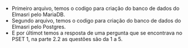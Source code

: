 * Primeiro arquivo, temos o codigo para criação do banco de dados do Elmasri pelo MariaDB.
* Segundo arquivo, temos o codigo para criação do banco de dados do Elmasri pelo Postgres.
* E por últimot temos a resposta de uma pergunta que se encontrava no PSET 1, na parte 2.2 as questões são da 1 a 5.
